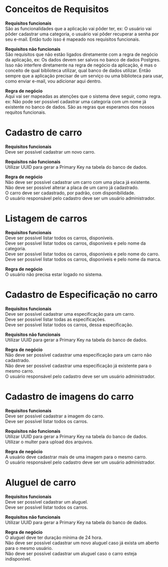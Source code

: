 # Conceitos de Requisitos

**Requisitos funcionais**
<br />
São as funcionalidades que a aplicação vai pôder ter,
ex: O usuário vai pôder cadastrar uma categoria, o usuário vai pôder
recuperar a senha por seu e-mail. Então tudo isso é mapeado nos requisitos
funcionais.

**Requisitos não funcionais**
<br />
São requisitos que não estão ligados diretamente com a regra de negócio
da aplicação, ex: Os dados devem ser salvos no banco de dados Postgres.
Isso não interfere diretamente na regra de negócio da aplicação, é mas
o conceito de qual biblioteca utilizar, qual banco de dados utilizar.
Então sempre que a aplicação precisar de um serviço ou uma biblioteca
para usar, como enviar e-mail, vou adicionar aqui dentro.

**Regra de negócio**
<br />
Aqui vai ser mapeadas as atenções que o sistema deve seguir, como regra.
ex: Não pode ser possível cadastrar uma categoria com um nome já existente
no banco de dados. São as regras que esperamos dos nossos requitos funcionais.

# Cadastro de carro

**Requisitos funcionais** <br />
Deve ser possível cadastrar um novo carro. <br />

**Requisitos não funcionais** <br />
Utilizar UUID para gerar a Primary Key na tabela do banco de dados. <br />

**Regra de negócio** <br />
Não deve ser possível cadastrar um carro com uma placa já existente. <br />
Não deve ser possível alterar a placa de um carro já cadastrado. <br />
O carro deve ser cadastrado, por padrão, com disponibilidade. <br />
O usuário responsável pelo cadastro deve ser um usuário administrador. <br />

# Listagem de carros

**Requisitos funcionais**
<br />
Deve ser possível listar todos os carros, disponíveis. <br />
Deve ser possível listar todos os carros, disponíveis e pelo nome da categoria. <br />
Deve ser possível listar todos os carros, disponíveis e pelo nome do carro. <br />
Deve ser possível listar todos os carros, disponíveis e pelo nome da marca. <br />

**Regra de negócio**
<br />
O usuário não precisa estar logado no sistema. <br />

# Cadastro de Especificação no carro

**Requisitos funcionais**
<br />
Deve ser possível cadastrar uma especificação para um carro. <br />
Deve ser possível listar todas as especificações. <br />
Deve ser possível listar todos os carros, dessa especificação. <br />

**Requisitos não funcionais**
<br />
Utilizar UUID para gerar a Primary Key na tabela do banco de dados. <br />

**Regra de negócio**
<br />
Não deve ser possível cadastrar uma especificação para um carro não cadastrado. <br />
Não deve ser possível cadastrar uma especificação já existente para o mesmo carro. <br />
O usuário responsável pelo cadastro deve ser um usuário administrador. <br />

# Cadastro de imagens do carro

**Requisitos funcionais**
<br />
Deve ser possível cadastrar a imagem do carro. <br />
Deve ser possível listar todos os carros. <br />

**Requisitos não funcionais**
<br />
Utilizar UUID para gerar a Primary Key na tabela do banco de dados. <br />
Utilizar o multer para upload dos arquivos. <br />

**Regra de negócio**
<br />
A usuário deve cadastrar mais de uma imagem para o mesmo carro. <br />
O usuário responsável pelo cadastro deve ser um usuário administrador. <br />

# Aluguel de carro

**Requisitos funcionais**
<br />
Deve ser possível cadastrar um aluguel. <br />
Deve ser possível listar todos os carros. <br />

**Requisitos não funcionais**
<br />
Utilizar UUID para gerar a Primary Key na tabela do banco de dados. <br />

**Regra de negócio**
<br />
O aluguel deve ter duração mínima de 24 hora. <br />
Não deve ser possível cadastrar um novo aluguel caso já exista um aberto para o mesmo usuário. <br />
Não deve ser possível cadastrar um aluguel caso o carro esteja indisponível. <br />
